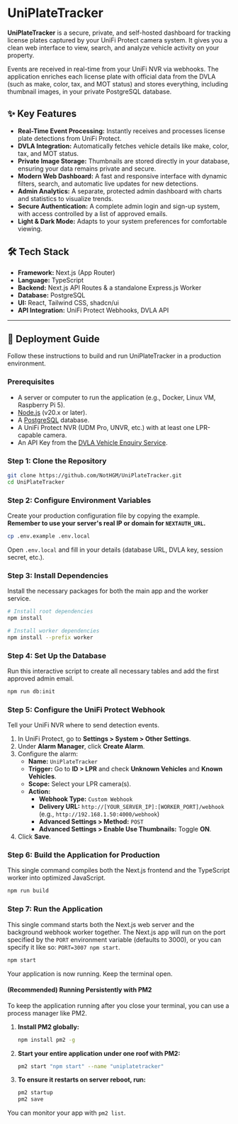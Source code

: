 # UniPlateTracker

**UniPlateTracker** is a secure, private, and self-hosted dashboard for tracking license plates captured by your UniFi Protect camera system. It gives you a clean web interface to view, search, and analyze vehicle activity on your property.

Events are received in real-time from your UniFi NVR via webhooks. The application enriches each license plate with official data from the DVLA (such as make, color, tax, and MOT status) and stores everything, including thumbnail images, in your private PostgreSQL database.

## ✨ Key Features

-   **Real-Time Event Processing:** Instantly receives and processes license plate detections from UniFi Protect.
-   **DVLA Integration:** Automatically fetches vehicle details like make, color, tax, and MOT status.
-   **Private Image Storage:** Thumbnails are stored directly in your database, ensuring your data remains private and secure.
-   **Modern Web Dashboard:** A fast and responsive interface with dynamic filters, search, and automatic live updates for new detections.
-   **Admin Analytics:** A separate, protected admin dashboard with charts and statistics to visualize trends.
-   **Secure Authentication:** A complete admin login and sign-up system, with access controlled by a list of approved emails.
-   **Light & Dark Mode:** Adapts to your system preferences for comfortable viewing.

## 🛠️ Tech Stack

-   **Framework:** Next.js (App Router)
-   **Language:** TypeScript
-   **Backend:** Next.js API Routes & a standalone Express.js Worker
-   **Database:** PostgreSQL
-   **UI:** React, Tailwind CSS, shadcn/ui
-   **API Integration:** UniFi Protect Webhooks, DVLA API

---

## 🚀 Deployment Guide

Follow these instructions to build and run UniPlateTracker in a production environment.

### Prerequisites

-   A server or computer to run the application (e.g., Docker, Linux VM, Raspberry Pi 5).
-   [Node.js](https://nodejs.org/) (v20.x or later).
-   A [PostgreSQL](https://www.postgresql.org/) database.
-   A UniFi Protect NVR (UDM Pro, UNVR, etc.) with at least one LPR-capable camera.
-   An API Key from the [DVLA Vehicle Enquiry Service](https://developer-portal.driver-vehicle-licensing.api.gov.uk/apis/authentication-api/authentication-api-description.html).

### Step 1: Clone the Repository

```bash
git clone https://github.com/NotHGM/UniPlateTracker.git
cd UniPlateTracker
```

### Step 2: Configure Environment Variables

Create your production configuration file by copying the example. **Remember to use your server's real IP or domain for `NEXTAUTH_URL`.**
```bash
cp .env.example .env.local
```
Open `.env.local` and fill in your details (database URL, DVLA key, session secret, etc.).

### Step 3: Install Dependencies

Install the necessary packages for both the main app and the worker service.
```bash
# Install root dependencies
npm install

# Install worker dependencies
npm install --prefix worker
```

### Step 4: Set Up the Database

Run this interactive script to create all necessary tables and add the first approved admin email.
```bash
npm run db:init
```

### Step 5: Configure the UniFi Protect Webhook

Tell your UniFi NVR where to send detection events.
1.  In UniFi Protect, go to **Settings > System > Other Settings**.
2.  Under **Alarm Manager**, click **Create Alarm**.
3.  Configure the alarm:
    *   **Name:** `UniPlateTracker`
    *   **Trigger:** Go to **ID > LPR** and check **Unknown Vehicles** and **Known Vehicles**.
    *   **Scope:** Select your LPR camera(s).
    *   **Action:**
        *   **Webhook Type:** `Custom Webhook`
        *   **Delivery URL:** `http://[YOUR_SERVER_IP]:[WORKER_PORT]/webhook` (e.g., `http://192.168.1.50:4000/webhook`)
        *   **Advanced Settings > Method:** `POST`
        *   **Advanced Settings > Enable Use Thumbnails:** Toggle **ON**.
4.  Click **Save**.

### Step 6: Build the Application for Production

This single command compiles both the Next.js frontend and the TypeScript worker into optimized JavaScript.
```bash
npm run build
```

### Step 7: Run the Application

This single command starts both the Next.js web server and the background webhook worker together. The Next.js app will run on the port specified by the `PORT` environment variable (defaults to 3000), or you can specify it like so: `PORT=3007 npm start`.

```bash
npm start
```

Your application is now running. Keep the terminal open.

#### (Recommended) Running Persistently with PM2

To keep the application running after you close your terminal, you can use a process manager like PM2.

1.  **Install PM2 globally:**
    ```bash
    npm install pm2 -g
    ```

2.  **Start your entire application under one roof with PM2:**
    ```bash
    pm2 start "npm start" --name "uniplatetracker"
    ```

3.  **To ensure it restarts on server reboot, run:**
    ```bash
    pm2 startup
    pm2 save
    ```
You can monitor your app with `pm2 list`.